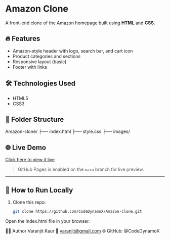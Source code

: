 # Amazon Clone

A front-end clone of the Amazon homepage built using **HTML** and **CSS**.

## 🔥 Features

- Amazon-style header with logo, search bar, and cart icon  
- Product categories and sections  
- Responsive layout (basic)  
- Footer with links

## 🛠️ Technologies Used

- HTML5  
- CSS3

## 📁 Folder Structure

Amazon-clone/
├── index.html
├── style.css
├── images/


## 🌐 Live Demo

[Click here to view it live](https://codedynamox.github.io/Amazon-clone/)

> GitHub Pages is enabled on the `main` branch for live preview.

---

## 🚀 How to Run Locally

1. Clone this repo:
   ```bash
   git clone https://github.com/CodeDynamoX/Amazon-clone.git
Open the index.html file in your browser.

👩‍💻 Author
Varanjit Kaur
📧 varanjit@gmail.com
🌐 GitHub: @CodeDynamoX
